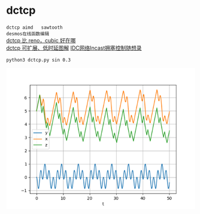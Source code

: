 
# dctcp
`dctcp aimd   sawtooth `    
`desmos在线函数编辑`   
[dctcp 比 reno，cubic 好在哪](https://zhuanlan.zhihu.com/p/712542141)      
[dctcp 可扩展、低时延图解](https://blog.csdn.net/dog250/article/details/135394122)
 [IDC网络Incast拥塞控制随想录](https://blog.csdn.net/dog250/article/details/121559293)       
```
python3 dctcp.py sin 0.3
```

![images](cc-sin-0.3.png)